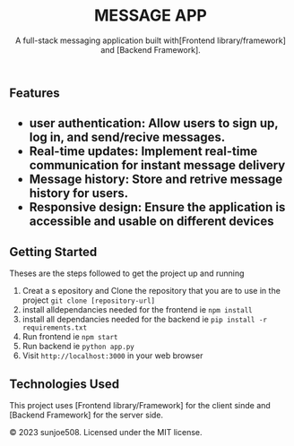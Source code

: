 <!DOCTYPE html>
<html lang="en">

<head>
    <meta charset='UTF-8'>
    <meta name="viewport" content="width=device-width, initial-scale=1.0">
    <title>MESSAGE APP</title>
    
</head>

<body>
<header>
<h1>MESSAGE APP</h1>
<p>A full-stack messaging application built with[Frontend library/framework] and [Backend Framework].</p>
</header>

<section>
<h2>Features<h2/>
<ul>
<li>user authentication: Allow users to sign up, log in, and send/recive messages.</li>
<li>Real-time updates: Implement real-time communication for instant message delivery</li>
<li>Message history: Store and retrive message history for users.</li>
<li>Responsive design: Ensure the application is accessible and usable on different devices</li>
</ul>
</section>

<section>
<h2>Getting Started</h2>
<p>Theses are the steps followed to get the project up and running</p>
<ol>
<li>Creat a s epository and  Clone the repository that you are to use in the project <code>git clone [repository-url]</code></li>
<li>install alldependancies needed for the frontend ie <code>npm install</code></li>
<li>install all dependancies needed for the backend  ie <code>pip install -r requirements.txt</code></li>
<li>Run frontend ie <code>npm start</code></li>
<li>Run backend ie <code>python app.py</code></li>
<li>Visit <code>http://localhost:3000</code> in your web browser </li>
</ol>
</section>

<section>
<h2>Technologies Used</h2>
<p>This project uses [Frontend library/Framework] for the client sinde and [Backend Framework] for the server side.</p>
</section>

<footer>
<p>&copy; 2023 sunjoe508. Licensed under the MIT license.</p>
</footer>
</body>
</html>
